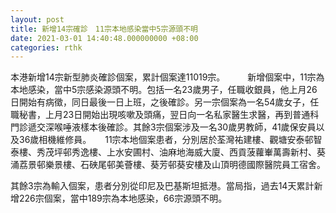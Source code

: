 ```yaml
---
layout: post
title: 新增14宗確診　11宗本地感染當中5宗源頭不明
date: 2021-03-01 14:40:48.000000000 +08:00
categories: rthk
---
```


本港新增14宗新型肺炎確診個案，累計個案達11019宗。
　　
新增個案中，11宗為本地感染，當中5宗感染源頭不明。包括一名23歲男子，任職收銀員，他上月26日開始有病徵，同日最後一日上班，之後確診。另一宗個案為一名54歲女子，任職秘書，上月23日開始出現咳嗽及頭痛，翌日向一名私家醫生求醫，再到普通科門診遞交深喉唾液樣本後確診。其餘3宗個案涉及一名30歲男教師，41歲保安員以及36歲相機維修員。
　
11宗本地個案患者，分別居於荃灣祐建樓、觀塘安泰邨智泰樓、秀茂坪邨秀逸樓、上水安圃村、油麻地海威大廈、西貢菠蘿輋萬壽新村、葵涌荔景邨樂景樓、石硤尾邨美薈樓、葵芳邨葵安樓及山頂明德國際醫院員工宿舍。

其餘3宗為輸入個案，患者分別從印尼及巴基斯坦抵港。當局指，過去14天累計新增226宗個案，當中189宗為本地感染，66宗源頭不明。
